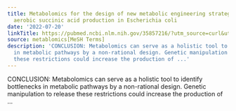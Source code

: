 ```yaml
---
title: Metabolomics for the design of new metabolic engineering strategies for improving
  aerobic succinic acid production in Escherichia coli
date: '2022-07-20'
linkTitle: https://pubmed.ncbi.nlm.nih.gov/35857216/?utm_source=curl&utm_medium=rss&utm_campaign=pubmed-2&utm_content=1Zkrxt7ktlCbHBXEV3v65xxSnkSWNsJ1A6Fq3gBniKhGfIUslK&fc=20210907212339&ff=20220722212327&v=2.17.7
source: metablomics[MeSH Terms]
description: 'CONCLUSION: Metabolomics can serve as a holistic tool to identify bottlenecks
  in metabolic pathways by a non-rational design. Genetic manipulation to release
  these restrictions could increase the production of ...'
---
```

CONCLUSION: Metabolomics can serve as a holistic tool to identify bottlenecks in metabolic pathways by a non-rational design. Genetic manipulation to release these restrictions could increase the production of ...